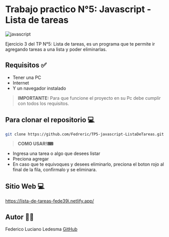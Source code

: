 # Trabajo practico N°5: Javascript - Lista de tareas

![javascript](https://soyhorizonte.com/wp-content/uploads/2020/10/Javascript-by-SoyHorizonte.jpg)

Ejercicio 3 del TP N°5: Lista de tareas, es un programa que te permite ir agregando tareas a una lista y poder eliminarlas. 

## Requisitos ✅

- Tener una PC
- Internet
- Y un navegador instalado

>**IMPORTANTE:** Para que funcione el proyecto en su Pc debe cumplir con todos los requisitos.

## Para clonar el repositorio 💻

```bash
git clone https://github.com/Fedreric/TP5-javascript-ListaDeTareas.git
```
>**COMO USAR!⌨**  
- Ingresa una tarea o algo que desees listar
- Preciona agregar
- En caso que te equivoques y desees eliminarlo, preciona el boton rojo al final de la fila, confirmalo y se eliminara.

## Sitio Web 💻
https://lista-de-tareas-fede39i.netlify.app/

## Autor 👨‍💻
 Federico Luciano Ledesma [GitHub](https://github.com/Fedreric)
